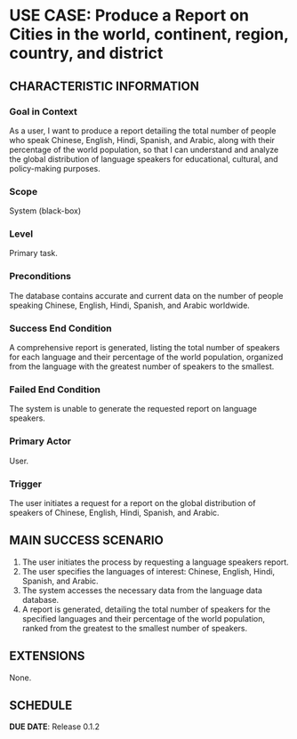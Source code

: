 # USE CASE: Produce a Report on Cities in the world, continent, region, country, and district

## CHARACTERISTIC INFORMATION

### Goal in Context

As a user, I want to produce a report detailing the total number of people who speak Chinese, English, Hindi, Spanish, and Arabic, along with their percentage of the world population, so that I can understand and analyze the global distribution of language speakers for educational, cultural, and policy-making purposes.

### Scope

System (black-box)

### Level

Primary task.

### Preconditions

The database contains accurate and current data on the number of people speaking Chinese, English, Hindi, Spanish, and Arabic worldwide.

### Success End Condition

A comprehensive report is generated, listing the total number of speakers for each language and their percentage of the world population, organized from the language with the greatest number of speakers to the smallest.

### Failed End Condition

The system is unable to generate the requested report on language speakers.

### Primary Actor

User.

### Trigger

The user initiates a request for a report on the global distribution of speakers of Chinese, English, Hindi, Spanish, and Arabic.

## MAIN SUCCESS SCENARIO

1. The user initiates the process by requesting a language speakers report.
2. The user specifies the languages of interest: Chinese, English, Hindi, Spanish, and Arabic.
3. The system accesses the necessary data from the language data database.
4. A report is generated, detailing the total number of speakers for the specified languages and their percentage of the world population, ranked from the greatest to the smallest number of speakers.

## EXTENSIONS

None.

## SCHEDULE

**DUE DATE**: Release 0.1.2
